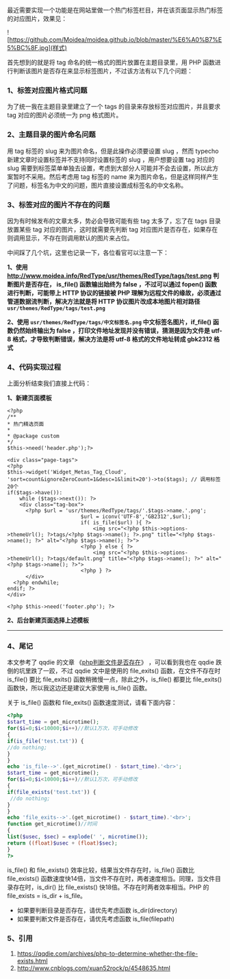 最近需要实现一个功能是在网站里做一个热门标签栏目，并在该页面显示热门标签的对应图片，效果见：

![https://github.com/Moidea/moidea.github.io/blob/master/%E6%A0%B7%E5%BC%8F.jpg](样式)

首先想到的就是将 tag 命名的统一格式的图片放置在主题目录里，用 PHP 函数进行判断该图片是否存在来显示标签图片，不过该方法有以下几个问题：

### 1、标签对应图片格式问题

为了统一我在主题目录里建立了一个 tags 的目录来存放标签对应图片，并且要求 tag 对应的图片必须统一为 png 格式图片。

### 2、主题目录的图片命名问题

用 tag 标签的 slug 来为图片命名，但是此操作必须要设置 slug ，然而 typecho 新建文章时设置标签并不支持同时设置标签的 slug ，用户想要设置 tag 对应的 slug 需要到标签菜单单独去设置，考虑到大部分人可能并不会去设置，所以此方案暂时不采用。然后考虑用 tag 标签的 name 来为图片命名，但是这样同样产生了问题，标签名为中文的问题，图片直接设置成标签名的中文名称。

### 3、标签对应的图片不存在的问题

因为有时候发布的文章太多，势必会导致可能有些 tag 太多了，忘了在 tags 目录放置某些 tag 对应的图片，这时就需要先判断 tag 对应图片是否存在，如果存在则调用显示，不存在则调用默认的图片来占位。

中间踩了几个坑，这里也记录一下，各位看官可以注意一下：

**1、使用 http://www.moidea.info/RedType/usr/themes/RedType/tags/test.png  判断图片是否存在， is_file() 函数输出始终为 false ，不过可以通过 fopen() 函数进行判断，可能带上 HTTP 协议的链接被 PHP 理解为远程文件的缘故，必须通过管道数据流判断，解决方法就是将 HTTP 协议图片改成本地图片相对路径 `usr/themes/RedType/tags/test.png`**

**2、使用 `usr/themes/RedType/tags/中文标签名.png` 中文标签名图片，if_file() 函数仍然始终输出为 false ，打印文件地址发现并没有错误，猜测是因为文件是 utf-8 格式，才导致判断错误，解决方法是将 utf-8 格式的文件地址转成 gbk2312 格式**

### 4、代码实现过程

上面分析结束我们直接上代码：

**1、新建页面模板**

```php+HTML
<?php
/**
* 热门精选页面
*
* @package custom
*/
$this->need('header.php');?>

<div class="page-tags">
<?php
$this->widget('Widget_Metas_Tag_Cloud', 'sort=count&ignoreZeroCount=1&desc=1&limit=20')->to($tags); // 调用标签20个
if($tags->have()):
	while ($tags->next()): ?>
	<div class="tag-box">
      <?php $url = 'usr/themes/RedType/tags/'.$tags->name.'.png';
						$url = iconv('UTF-8','GB2312',$url);
						if( is_file($url) ){ ?>
							<img src="<?php $this->options->themeUrl(); ?>tags/<?php $tags->name(); ?>.png" title="<?php $tags->name(); ?>" alt="<?php $tags->name(); ?>">
						<?php } else { ?>
							<img src="<?php $this->options->themeUrl(); ?>tags/default.png" title="<?php $tags->name(); ?>" alt="<?php $tags->name(); ?>">
						<?php } ?>
      </div>
  <?php endwhile; 
endif; ?>    
</div>

<?php $this->need('footer.php'); ?>  
```

**2、后台新建页面选择上述模板**

----

### 4、尾记

本文参考了 qqdie 的文章 《[php判断文件是否存在](https://qqdie.com/archives/php-to-determine-whether-the-file-exists.html)》 ，可以看到我也在 qqdie 跌倒的坑里跌了一跤，不过 qqdie 文中是使用的 file_exits() 函数，在文件不存在时 is_file() 要比 file_exits() 函数稍微慢一点，除此之外，is_file() 都要比 file_exits() 函数快，所以我这边还是建议大家使用 is_file() 函数。

关于 is_file() 函数和 file_exits() 函数速度测试，请看下面内容：

```php
<?php
$start_time = get_microtime();
for($i=0;$i<10000;$i++)//默认1万次，可手动修改
{
if(is_file('test.txt')) {
//do nothing;
}
}
echo 'is_file-->'.(get_microtime() - $start_time).'<br>';
$start_time = get_microtime();
for($i=0;$i<10000;$i++)//默认1万次，可手动修改
{
if(file_exists('test.txt')) {
 //do nothing;
}
}
echo 'file_exits-->'.(get_microtime() - $start_time).'<br>';
function get_microtime()//时间
{
list($usec, $sec) = explode(' ', microtime());
return ((float)$usec + (float)$sec);
}
?>
```

is_file() 和 file_exists() 效率比较，结果当文件存在时，is_file() 函数比 file_exists() 函数速度快14倍，当文件不存在时，两者速度相当。同理，当文件目录存在时，is_dir() 比 file_exists() 快18倍。不存在时两者效率相当。PHP 的 file_exists = is_dir + is_file。

* 如果要判断目录是否存在，请优先考虑函数 is_dir(directory)
* 如果要判断文件是否存在，请优先考虑函数 is_file(filepath)

### 5、引用

1. https://qqdie.com/archives/php-to-determine-whether-the-file-exists.html
2. http://www.cnblogs.com/xuan52rock/p/4548635.html
